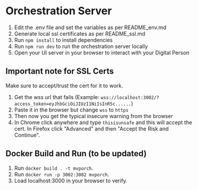 # Orchestration Server

1.  Edit the .env file and set the variables as per README_env.md
2.  Generate local ssl certificates as per README_ssl.md
3.  Run `npm install` to install dependencies
4.  Run `npm run dev` to run the orchestration server locally
5.  Open your UI server in your browser to interact with your Digital Person

## Important note for SSL Certs

Make sure to accept/trust the cert for it to work.

1. Get the wss url that fails (Example: `wss://localhost:3002/?access_token=eyJhbGciOiJIUzI1NiIsInR5c......`)
2. Paste it in the browser but change `wss` to `https`
3. Then now you get the typical insecure warning from the browser
4. In Chrome click anywhere and type `thisisunsafe` and this will accept the cert. In Firefox click "Advanced" and then "Accept the Risk and Continue".

## Docker Build and Run (to be updated)

1. Run `docker build . -t mvporch`.
2. Run `docker run -p 3002:3002 mvporch`.
3. Load localhost:3000 in your browser to verify.

